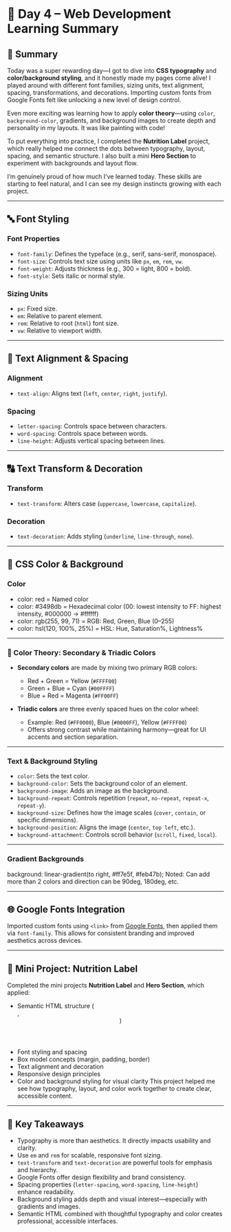 # 📘 Day 4 – Web Development Learning Summary

## 📝 Summary  
Today was a super rewarding day—I got to dive into **CSS typography** and **color/background styling**, and it honestly made my pages come alive! I played around with different font families, sizing units, text alignment, spacing, transformations, and decorations. Importing custom fonts from Google Fonts felt like unlocking a new level of design control.

Even more exciting was learning how to apply **color theory**—using `color`, `background-color`, gradients, and background images to create depth and personality in my layouts. It was like painting with code!

To put everything into practice, I completed the **Nutrition Label** project, which really helped me connect the dots between typography, layout, spacing, and semantic structure. I also built a mini **Hero Section** to experiment with backgrounds and layout flow.

I’m genuinely proud of how much I’ve learned today. These skills are starting to feel natural, and I can see my design instincts growing with each project.

---

## 🔤 Font Styling

### Font Properties
- `font-family`: Defines the typeface (e.g., serif, sans-serif, monospace).
- `font-size`: Controls text size using units like `px`, `em`, `rem`, `vw`.
- `font-weight`: Adjusts thickness (e.g., 300 = light, 800 = bold).
- `font-style`: Sets italic or normal style.

### Sizing Units
- `px`: Fixed size.
- `em`: Relative to parent element.
- `rem`: Relative to root (`html`) font size.
- `vw`: Relative to viewport width.

---

## 📐 Text Alignment & Spacing

### Alignment
- `text-align`: Aligns text (`left`, `center`, `right`, `justify`).

### Spacing
- `letter-spacing`: Controls space between characters.
- `word-spacing`: Controls space between words.
- `line-height`: Adjusts vertical spacing between lines.

---

## 🔠 Text Transform & Decoration

### Transform
- `text-transform`: Alters case (`uppercase`, `lowercase`, `capitalize`).

### Decoration
- `text-decoration`: Adds styling (`underline`, `line-through`, `none`).

---

## 🎨 CSS Color & Background

### Color
- color: red = Named color
- color: #3498db =  Hexadecimal color (00: lowest intensity to FF: highest intensity, #000000 -> #ffffff)
- color: rgb(255, 99, 71) = RGB: Red, Green, Blue (0–255)
- color: hsl(120, 100%, 25%) = HSL: Hue, Saturation%, Lightness%

---

### 🎨 Color Theory: Secondary & Triadic Colors

- **Secondary colors** are made by mixing two primary RGB colors:
  - Red + Green = Yellow (`#FFFF00`)
  - Green + Blue = Cyan (`#00FFFF`)
  - Blue + Red = Magenta (`#FF00FF`)

- **Triadic colors** are three evenly spaced hues on the color wheel:
  - Example: Red (`#FF0000`), Blue (`#0000FF`), Yellow (`#FFFF00`)
  - Offers strong contrast while maintaining harmony—great for UI accents and section separation.

---

### Text & Background Styling
- `color`: Sets the text color.
- `background-color`: Sets the background color of an element.
- `background-image`: Adds an image as the background.
- `background-repeat`: Controls repetition (`repeat`, `no-repeat`, `repeat-x`, `repeat-y`).
- `background-size`: Defines how the image scales (`cover`, `contain`, or specific dimensions).
- `background-position`: Aligns the image (`center`, `top left`, etc.).
- `background-attachment`: Controls scroll behavior (`scroll`, `fixed`, `local`).

---

### Gradient Backgrounds
background: linear-gradient(to right, #ff7e5f, #feb47b); 
Noted: Can add more than 2 colors and direction can be 90deg, 180deg, etc.

---
## 🌐 Google Fonts Integration

Imported custom fonts using `<link>` from [Google Fonts](https://fonts.google.com), then applied them via `font-family`. This allows for consistent branding and improved aesthetics across devices.

---
## 🧪 Mini Project: Nutrition Label
Completed the mini projects **Nutrition Label** and **Hero Section**, which applied:
- Semantic HTML structure (<section>, <header>)
- Font styling and spacing
- Box model concepts (margin, padding, border)
- Text alignment and decoration
- Responsive design principles
- Color and background styling for visual clarity
This project helped me see how typography, layout, and color work together to create clear, accessible content.

---
## 🧠 Key Takeaways
- Typography is more than aesthetics. It directly impacts usability and clarity.
- Use `em` and `rem` for scalable, responsive font sizing.
- `text-transform` and `text-decoration` are powerful tools for emphasis and hierarchy.
- Google Fonts offer design flexibility and brand consistency.
- Spacing properties (`letter-spacing`, `word-spacing`, `line-height`) enhance readability.
- Background styling adds depth and visual interest—especially with gradients and images.
- Semantic HTML combined with thoughtful typography and color creates professional, accessible interfaces.

